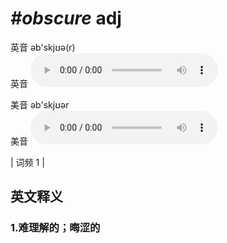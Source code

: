 # ***\#obscure*** adj
英音 əb'skjʊə(r)  
英音
<audio src="./media/obscure1.aac" controls="controls"></audio>

美音 əb'skjʊər  
美音
<audio src="./media/obscure2.aac" controls="controls"></audio>



| 词频 1 |  

英文释义
---
### 1.**难理解的；晦涩的**  


